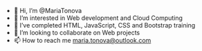 - 👋 Hi, I’m @MariaTonova
- 👀 I’m interested in Web development and Cloud Computing
- 🌱 I’ve completed HTML, JavaScript, CSS and Bootstrap training
- 💞️ I’m looking to collaborate on Web projects
- 📫 How to reach me maria.tonova@outlook.com

<!---
MariaTonova/MariaTonova is a ✨ special ✨ repository because its `README.md` (this file) appears on your GitHub profile.
You can click the Preview link to take a look at your changes.
--->
